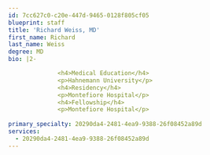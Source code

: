 ```yaml
---
id: 7cc627c0-c20e-447d-9465-0128f805cf05
blueprint: staff
title: 'Richard Weiss, MD'
first_name: Richard
last_name: Weiss
degree: MD
bio: |2-

              <h4>Medical Education</h4>
              <p>Hahnemann University</p>
              <h4>Residency</h4>
              <p>Montefiore Hospital</p>
              <h4>Fellowship</h4>
              <p>Montefiore Hospital</p>
          
primary_specialty: 20290da4-2481-4ea9-9388-26f08452a89d
services:
  - 20290da4-2481-4ea9-9388-26f08452a89d
---
```

